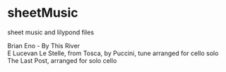 # sheetMusic
sheet music and lilypond files

Brian Eno - By This River  
E Lucevan Le Stelle, from Tosca, by Puccini, tune arranged for cello solo
The Last Post, arranged for solo cello


